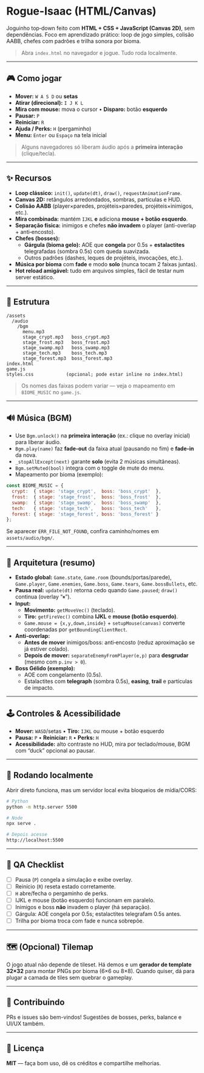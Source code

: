 # Rogue-Isaac (HTML/Canvas)

Joguinho top‑down feito com **HTML + CSS + JavaScript (Canvas 2D)**, sem dependências.
Foco em aprendizado prático: loop de jogo simples, colisão AABB, chefes com padrões e trilha sonora por bioma.

> Abra `index.html` no navegador e jogue. Tudo roda localmente.

---

## 🎮 Como jogar

- **Mover:** `W A S D` ou **setas**  
- **Atirar (direcional):** `I J K L`  
- **Mira com mouse:** mova o cursor • **Disparo:** botão **esquerdo**  
- **Pausar:** `P`  
- **Reiniciar:** `R`  
- **Ajuda / Perks:** `H` (pergaminho)  
- **Menu:** `Enter` ou `Espaço` na tela inicial  

> Alguns navegadores só liberam áudio após a **primeira interação** (clique/tecla).

---

## ✨ Recursos

- **Loop clássico:** `init()`, `update(dt)`, `draw()`, `requestAnimationFrame`.
- **Canvas 2D:** retângulos arredondados, sombras, partículas e HUD.
- **Colisão AABB** (player×paredes, projéteis×paredes, projéteis×inimigos, etc.).
- **Mira combinada:** mantém `IJKL` **e** adiciona **mouse + botão esquerdo**.
- **Separação física:** inimigos e chefes **não invadem** o player (anti-overlap + anti‑encosto).
- **Chefes (bosses):**
  - **Gárgula (bioma gelo):** AOE que **congela** por 0.5s + **estalactites** telegrafadas (sombra 0.5s) com queda suavizada.
  - Outros padrões (dashes, leques de projéteis, invocações, etc.).
- **Música por bioma** com **fade** e modo **solo** (nunca tocam 2 faixas juntas).
- **Hot reload amigável:** tudo em arquivos simples, fácil de testar num server estático.

---

## 📂 Estrutura

```
/assets
  /audio
    /bgm
      menu.mp3
      stage_crypt.mp3   boss_crypt.mp3
      stage_frost.mp3   boss_frost.mp3
      stage_swamp.mp3   boss_swamp.mp3
      stage_tech.mp3    boss_tech.mp3
      stage_forest.mp3  boss_forest.mp3
index.html
game.js
styles.css            (opcional; pode estar inline no index.html)
```

> Os nomes das faixas podem variar — veja o mapeamento em `BIOME_MUSIC` no `game.js`.

---

## 🔊 Música (BGM)

- Use `Bgm.unlock()` na **primeira interação** (ex.: clique no overlay inicial) para liberar áudio.  
- `Bgm.play(name)` faz **fade‑out** da faixa atual (pausando no fim) e **fade‑in** da nova.  
- `_stopAllExcept(next)` garante **solo** (evita 2 músicas simultâneas).  
- `Bgm.setMuted(bool)` integra com o toggle de mute do menu.  
- Mapeamento por bioma (exemplo):

```js
const BIOME_MUSIC = {
  crypt:  { stage: 'stage_crypt',  boss: 'boss_crypt'  },
  frost:  { stage: 'stage_frost',  boss: 'boss_frost'  },
  swamp:  { stage: 'stage_swamp',  boss: 'boss_swamp'  },
  tech:   { stage: 'stage_tech',   boss: 'boss_tech'   },
  forest: { stage: 'stage_forest', boss: 'boss_forest' }
};
```

Se aparecer `ERR_FILE_NOT_FOUND`, confira caminho/nomes em `assets/audio/bgm/`.

---

## 🧠 Arquitetura (resumo)

- **Estado global:** `Game.state`, `Game.room` (bounds/portas/parede), `Game.player`, `Game.enemies`, `Game.boss`, `Game.tears`, `Game.bossBullets`, etc.
- **Pausa real:** `update(dt)` retorna cedo quando `Game.paused`; `draw()` continua (overlay “⏸”).
- **Input:**
  - **Movimento:** `getMoveVec()` (teclado).
  - **Tiro:** `getFireVec()` combina **IJKL** e **mouse (botão esquerdo)**.
  - `Game.mouse = {x,y,down,inside}` + `setupMouse(canvas)` converte coordenadas por `getBoundingClientRect`.
- **Anti-overlap:**  
  - **Antes de mover** inimigos/boss: anti‑encosto (reduz aproximação se já estiver colado).  
  - **Depois de mover:** `separateEnemyFromPlayer(e,p)` para **desgrudar** (mesmo com `p.inv > 0`).
- **Boss Gélido (exemplo):**
  - AOE com congelamento (0.5s).  
  - Estalactites com **telegraph** (sombra 0.5s), **easing**, **trail** e partículas de impacto.

---

## 🕹 Controles & Acessibilidade

- **Mover:** `WASD`/setas • **Tiro:** `IJKL` ou mouse + botão esquerdo  
- **Pausa:** `P` • **Reiniciar:** `R` • **Perks:** `H`
- **Acessibilidade:** alto contraste no HUD, mira por teclado/mouse, BGM com “duck” opcional ao pausar.

---

## 🚀 Rodando localmente

Abrir direto funciona, mas um servidor local evita bloqueios de mídia/CORS:

```bash
# Python
python -m http.server 5500

# Node
npx serve .

# Depois acesse
http://localhost:5500
```

---

## 🧪 QA Checklist

- [ ] Pausa (`P`) congela a simulação e exibe overlay.  
- [ ] Reinício (`R`) reseta estado corretamente.  
- [ ] `H` abre/fecha o pergaminho de perks.  
- [ ] IJKL e mouse (botão esquerdo) funcionam em paralelo.  
- [ ] Inimigos e boss **não** invadem o player (há separação).  
- [ ] Gárgula: AOE congela por 0.5s; estalactites telegrafam 0.5s antes.  
- [ ] Trilha por bioma troca com fade e nunca sobrepõe.

---

## 🗺️ (Opcional) Tilemap

O jogo atual não depende de tileset. Há demos e um **gerador de template 32×32** para montar PNGs por bioma (6×6 ou 8×8). Quando quiser, dá para plugar a camada de tiles sem quebrar o gameplay.

---

## 🤝 Contribuindo

PRs e issues são bem-vindos! Sugestões de bosses, perks, balance e UI/UX também.

---

## 📜 Licença

**MIT** — faça bom uso, dê os créditos e compartilhe melhorias.

